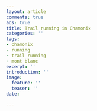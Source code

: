 ```yaml
---
layout: article
comments: true
ads: true
title: Trail running in Chamonix
categories: ''
tags:
- chamonix
- running
- trail running
- mont blanc
excerpt: ''
introduction: ''
image:
  feature: ''
  teaser: ''
date: 

---
```


